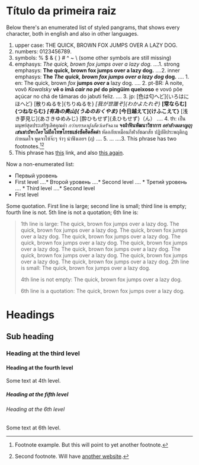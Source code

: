 # Título da primeira raiz

Below there's an enumerated list of styled pangrams, that shows every character, both in english and also in other languages.

1. upper case: THE QUICK, BROWN FOX JUMPS OVER A LAZY DOG. 
2. numbers: 0123456789. 
3. symbols: % $ & { } # ^ ~ \ (some other symbols are still missing)
4. emphasys: *The quick, brown fox jumps over a lazy dog.* 
....1. strong emphasys: **The quick, brown fox jumps over a lazy dog.**
....2. inner emphasys: **The *The quick, brown fox jumps over a lazy dog* dog.** 
....    1. en: The quick, brown *fox* **jumps *over* a** lazy dog.
....    2. pt-BR: À noite, vovô *Kowalsky* **vê o ímã *cair no pé* do pingüim queixoso** e vovó põe açúcar no chá de tâmaras do jabuti feliz.
....    3. jp: [色は匂へど]{いろはにほへど} [散りぬるを]{ちりぬるを} *[我が世誰ぞ]{わかよたれぞ}* **[常ならむ]{つねならむ} *[有為の奥山]{うゐのおくやま}* [今日越えて]{けふこえて}** [浅き夢見じ]{あさきゆめみじ} [酔ひもせず]{ゑひもせず}（ん）
....    4. th: เป็นมนุษย์สุดประเสริฐเลิศคุณค่า *กว่าบรรดาฝูงสัตว์เดรัจฉาน* **จงฝ่าฟันพัฒนาวิชาการ *อย่าล้างผลาญฤๅเข่นฆ่าบีฑาใคร* ไม่ถือโทษโกรธแช่งซัดฮึดฮัดด่า** หัดอภัยเหมือนกีฬาอัชฌาสัย ปฏิบัติประพฤติกฎกำหนดใจ พูดจาให้จ๊ะๆ จ๋าๆ น่าฟังเอยฯ (ฦ)
....    5. ...
....3. This phrase has two footnotes.[^1][^2]
5. This phrase has [this](https://example-this.com) link, and also [this again](https://example-this-again.com).

Now a non-enumerated list:

* Первый уровень
* First level 
....* Второй уровень
....* Second level 
....    * Третий уровень
....    * Third level
....* Second level
* First level

Some quotation. First line is large; second line is small; third line is empty; fourth line is not. 5th line is not a quotation; 6th line is:

> 1th line is large: The quick, brown fox jumps over a lazy dog. The quick, brown fox jumps over a lazy dog. The quick, brown fox jumps over a lazy dog. The quick, brown fox jumps over a lazy dog. The quick, brown fox jumps over a lazy dog. The quick, brown fox jumps over a lazy dog. The quick, brown fox jumps over a lazy dog. The quick, brown fox jumps over a lazy dog. The quick, brown fox jumps over a lazy dog. The quick, brown fox jumps over a lazy dog. 2th line is small: The quick, brown fox jumps over a lazy dog.
> 
> 4th line is not empty: The quick, brown fox jumps over a lazy dog.
> 
> 6th line is a quotation: The quick, brown fox jumps over a lazy dog.

# Headings

## Sub heading

### Heading at the third level

#### Heading at the fourth level

Some text at 4th level.

##### Heading at the fifth level

###### Heading at the 6th level

Some text at 6th level.

[^1]: Footnote example. But this will point to yet another footnote.

[^2]: Second footnote. Will have [another website](https://example-another-website.com).